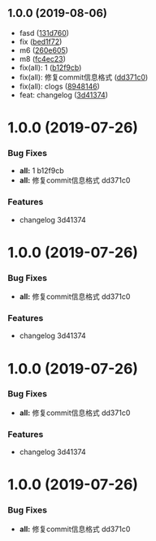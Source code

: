 ## 1.0.0 (2019-08-06)

* fasd ([131d760](https://github.com/archerone/webpack4mpat/commit/131d760))
* fix ([bed1f72](https://github.com/archerone/webpack4mpat/commit/bed1f72))
* m6 ([260e605](https://github.com/archerone/webpack4mpat/commit/260e605))
* m8 ([fc4ec23](https://github.com/archerone/webpack4mpat/commit/fc4ec23))
* fix(all): 1 ([b12f9cb](https://github.com/archerone/webpack4mpat/commit/b12f9cb))
* fix(all): 修复commit信息格式 ([dd371c0](https://github.com/archerone/webpack4mpat/commit/dd371c0))
* fix(all): clogs ([8948146](https://github.com/archerone/webpack4mpat/commit/8948146))
* feat: changelog ([3d41374](https://github.com/archerone/webpack4mpat/commit/3d41374))



# 1.0.0 (2019-07-26)


### Bug Fixes

* **all:** 1 b12f9cb
* **all:** 修复commit信息格式 dd371c0


### Features

* changelog 3d41374



# 1.0.0 (2019-07-26)


### Bug Fixes

* **all:** 修复commit信息格式 dd371c0


### Features

* changelog 3d41374



# 1.0.0 (2019-07-26)


### Bug Fixes

* **all:** 修复commit信息格式 dd371c0


### Features

* changelog 3d41374



# 1.0.0 (2019-07-26)


### Bug Fixes

* **all:** 修复commit信息格式 dd371c0



